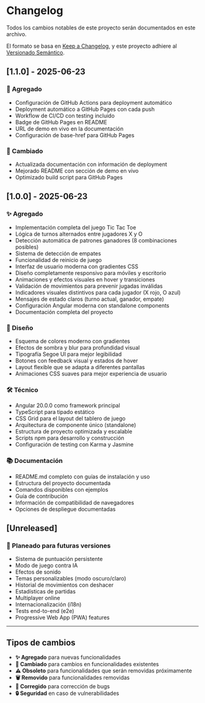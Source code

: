 # Changelog

Todos los cambios notables de este proyecto serán documentados en este archivo.

El formato se basa en [Keep a Changelog](https://keepachangelog.com/es-ES/1.0.0/),
y este proyecto adhiere al [Versionado Semántico](https://semver.org/lang/es/).

## [1.1.0] - 2025-06-23

### 🚀 Agregado
- Configuración de GitHub Actions para deployment automático
- Deployment automático a GitHub Pages con cada push
- Workflow de CI/CD con testing incluido
- Badge de GitHub Pages en README
- URL de demo en vivo en la documentación
- Configuración de base-href para GitHub Pages

### 🔧 Cambiado
- Actualizada documentación con información de deployment
- Mejorado README con sección de demo en vivo
- Optimizado build script para GitHub Pages

## [1.0.0] - 2025-06-23

### ✨ Agregado

- Implementación completa del juego Tic Tac Toe
- Lógica de turnos alternados entre jugadores X y O
- Detección automática de patrones ganadores (8 combinaciones posibles)
- Sistema de detección de empates
- Funcionalidad de reinicio de juego
- Interfaz de usuario moderna con gradientes CSS
- Diseño completamente responsivo para móviles y escritorio
- Animaciones y efectos visuales en hover y transiciones
- Validación de movimientos para prevenir jugadas inválidas
- Indicadores visuales distintivos para cada jugador (X rojo, O azul)
- Mensajes de estado claros (turno actual, ganador, empate)
- Configuración Angular moderna con standalone components
- Documentación completa del proyecto

### 🎨 Diseño

- Esquema de colores moderno con gradientes
- Efectos de sombra y blur para profundidad visual
- Tipografía Segoe UI para mejor legibilidad
- Botones con feedback visual y estados de hover
- Layout flexible que se adapta a diferentes pantallas
- Animaciones CSS suaves para mejor experiencia de usuario

### 🛠️ Técnico

- Angular 20.0.0 como framework principal
- TypeScript para tipado estático
- CSS Grid para el layout del tablero de juego
- Arquitectura de componente único (standalone)
- Estructura de proyecto optimizada y escalable
- Scripts npm para desarrollo y construcción
- Configuración de testing con Karma y Jasmine

### 📚 Documentación

- README.md completo con guías de instalación y uso
- Estructura del proyecto documentada
- Comandos disponibles con ejemplos
- Guía de contribución
- Información de compatibilidad de navegadores
- Opciones de despliegue documentadas

## [Unreleased]

### 🔮 Planeado para futuras versiones

- Sistema de puntuación persistente
- Modo de juego contra IA
- Efectos de sonido
- Temas personalizables (modo oscuro/claro)
- Historial de movimientos con deshacer
- Estadísticas de partidas
- Multiplayer online
- Internacionalización (i18n)
- Tests end-to-end (e2e)
- Progressive Web App (PWA) features

---

## Tipos de cambios

- **✨ Agregado** para nuevas funcionalidades
- **🔄 Cambiado** para cambios en funcionalidades existentes
- **⚠️ Obsoleto** para funcionalidades que serán removidas próximamente
- **🗑️ Removido** para funcionalidades removidas
- **🐛 Corregido** para corrección de bugs
- **🔒 Seguridad** en caso de vulnerabilidades
